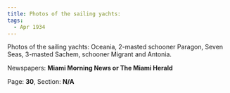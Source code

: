 ```yaml
---  
title: Photos of the sailing yachts:  
tags:  
  - Apr 1934  
---  
```

  
Photos of the sailing yachts: Oceania, 2-masted schooner Paragon, Seven Seas, 3-masted Sachem, schooner Migrant and Antonia.  
  
Newspapers: **Miami Morning News or The Miami Herald**  
  
Page: **30**, Section: **N/A** 
